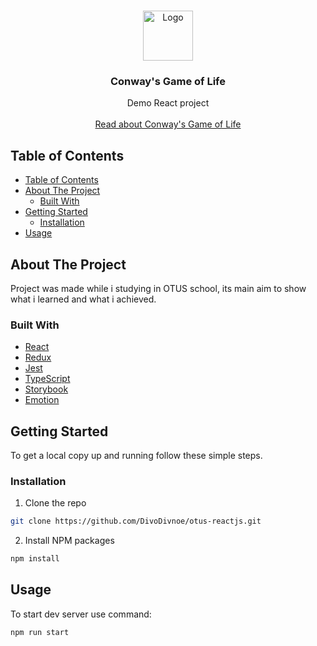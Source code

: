 <!-- PROJECT LOGO -->
<br />
<p align="center">
  <a href="https://github.com/github_username/repo">
    <img src="https://upload.wikimedia.org/wikipedia/commons/f/f2/Game_of_life_animated_glider.gif" alt="Logo" width="80" height="80">
  </a>

  <h3 align="center">Conway's Game of Life</h3>

  <p align="center">
    Demo React project
    <br />
    <br />
    <a href="https://en.wikipedia.org/wiki/Conway%27s_Game_of_Life">Read about Conway's Game of Life</a>
  </p>
</p>



<!-- TABLE OF CONTENTS -->
## Table of Contents

- [Table of Contents](#table-of-contents)
- [About The Project](#about-the-project)
  - [Built With](#built-with)
- [Getting Started](#getting-started)
  - [Installation](#installation)
- [Usage](#usage)



<!-- ABOUT THE PROJECT -->
## About The Project

Project was made while i studying in OTUS school, its main aim to show what i learned and what i achieved.

### Built With

* []()  <a href="https://github.com/facebook/react">React</a>
* []()  <a href="https://github.com/reduxjs/redux">Redux</a>
* []()  <a href="https://github.com/facebook/jest">Jest</a>
* []()  <a href="https://github.com/Microsoft/TypeScript">TypeScript</a>
* []()  <a href="https://github.com/storybookjs/storybook">Storybook</a>
* []()  <a href="https://github.com/emotion-js/emotion">Emotion</a>



<!-- GETTING STARTED -->
## Getting Started

To get a local copy up and running follow these simple steps.

### Installation
 
1. Clone the repo
```sh
git clone https://github.com/DivoDivnoe/otus-reactjs.git
```
2. Install NPM packages
```sh
npm install
```

<!-- USAGE EXAMPLES -->
## Usage

To start dev server use command:
```
npm run start
```
